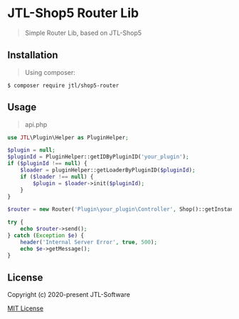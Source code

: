# JTL-Shop5 Router Lib

> Simple Router Lib, based on JTL-Shop5

## Installation

> Using composer:
 ```shell
 $ composer require jtl/shop5-router
 ```

## Usage

> api.php
```php
use JTL\Plugin\Helper as PluginHelper;

$plugin = null;
$pluginId = PluginHelper::getIDByPluginID('your_plugin');
if ($pluginId !== null) {
    $loader = pluginHelper::getLoaderByPluginID($pluginId);
    if ($loader !== null) {
        $plugin = $loader->init($pluginId);
    }
}

$router = new Router('Plugin\your_plugin\Controller', Shop()::getInstance(), $plugin);

try {
    echo $router->send();
} catch (Exception $e) {
    header('Internal Server Error', true, 500);
    echo $e->getMessage();
}
```

## License

Copyright (c) 2020-present JTL-Software

[MIT License](http://en.wikipedia.org/wiki/MIT_License)
